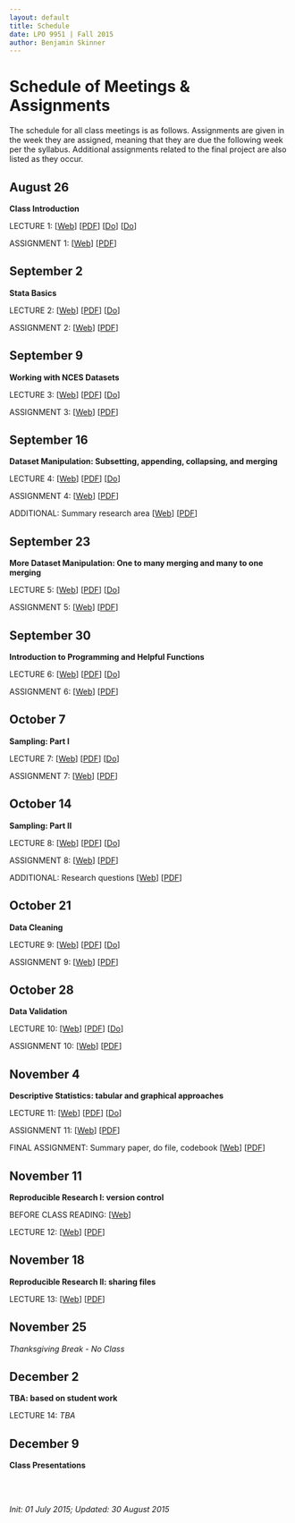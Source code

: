 ```yaml
---
layout: default
title: Schedule
date: LPO 9951 | Fall 2015
author: Benjamin Skinner
---
```


# Schedule of Meetings & Assignments

The schedule for all class meetings is as follows. Assignments are given in the week they are assigned, meaning that they are due the following week per the syllabus. Additional assignments related to the final project are also listed as they occur.

## August 26

**Class Introduction**  

LECTURE 1: [[Web](../lecture/lecture1_introduction.html)] [[PDF](../lecture/lecture1_introduction.pdf)] [[Do](https://github.com/btskinner/lpo9951/raw/master/do/lecture1_introduction.do)] [[Do](https://github.com/btskinner/lpo9951/raw/master/do/lecture1_introduction_hello.do)] 

ASSIGNMENT 1: [[Web](../assignments/assignment1.html)] [[PDF](../assignments/assignment1.pdf)]  


## September 2

**Stata Basics**

LECTURE 2: [[Web](../lecture/lecture2_stata_basics.html)] [[PDF](../lecture/lecture2_stata_basics.pdf)] [[Do](https://github.com/btskinner/lpo9951/raw/master/do/lecture2_stata_basics.do)]     

ASSIGNMENT 2: [[Web](../assignments/assignment2.html)] [[PDF](../assignments/assignment2.pdf)]  


## September 9

**Working with NCES Datasets**

LECTURE 3: [[Web](../lecture/lecture3_nces_datasets.html)]  [[PDF](../lecture/lecture3_nces_datasets.pdf)] [[Do](https://github.com/btskinner/lpo9951/raw/master/do/lecture3_nces_datasets.do)]    

ASSIGNMENT 3: [[Web](../assignments/assignment3.html)] [[PDF](../assignments/assignment3.pdf)]

## September 16

**Dataset Manipulation: Subsetting, appending, collapsing, and merging**

LECTURE 4: [[Web](../lecture/lecture4_dataset_manipulation.html)]  [[PDF](../lecture/lecture4_dataset_manipulation.pdf)] [[Do](https://github.com/btskinner/lpo9951/raw/master/do/lecture4_dataset_manipulation.do)]   

ASSIGNMENT 4: [[Web](../assignments/assignment4.html)] [[PDF](../assignments/assignment4.pdf)]

ADDITIONAL: Summary research area  [[Web](../assignments/summary_research_area.html)] [[PDF](../assignments/summary_research_area.pdf)]  


## September 23

**More Dataset Manipulation: One to many merging and many to one merging**

LECTURE 5: [[Web](../lecture/lecture5_more_dataset_manipulation.html)]  [[PDF](../lecture/lecture5_more_dataset_manipulation.pdf)] [[Do](https://github.com/btskinner/lpo9951/raw/master/do/lecture5_more_dataset_manipulation.do)]   

ASSIGNMENT 5: [[Web](../assignments/assignment5.html)] [[PDF](../assignments/assignment5.pdf)]  

## September 30

**Introduction to Programming and Helpful Functions**

LECTURE 6: [[Web](../lecture/lecture6_programming.html)]  [[PDF](../lecture/lecture6_programming.pdf)] [[Do](https://github.com/btskinner/lpo9951/raw/master/do/lecture6_programming.do)]   

ASSIGNMENT 6: [[Web](../assignments/assignment6.html)] [[PDF](../assignments/assignment6.pdf)]  

## October 7

**Sampling: Part I**

LECTURE 7: [[Web](../lecture/lecture7_sampling_part1.html)]  [[PDF](../lecture/lecture7_sampling_part1.pdf)] [[Do](https://github.com/btskinner/lpo9951/raw/master/do/lecture7_sampling_part1.do)]   

ASSIGNMENT 7: [[Web](../assignments/assignment7.html)] [[PDF](../assignments/assignment7.pdf)]  

## October 14

**Sampling: Part II**

LECTURE 8: [[Web](../lecture/lecture8_sampling_part2.html)]  [[PDF](../lecture/lecture8_sampling_part2.pdf)] [[Do](https://github.com/btskinner/lpo9951/raw/master/do/lecture8_sampling_part2.do)]   

ASSIGNMENT 8: [[Web](../assignments/assignment8.html)] [[PDF](../assignments/assignment8.pdf)]  

ADDITIONAL: Research questions [[Web](../assignments/research_questions.html)] [[PDF](../assignments/research_questions.pdf)]

## October 21

**Data Cleaning**

LECTURE 9: [[Web](../lecture/lecture9_cleaning.html)]  [[PDF](../lecture/lecture9_cleaning.pdf)] [[Do](https://github.com/btskinner/lpo9951/raw/master/do/lecture9_cleaning.do)]   

ASSIGNMENT 9: [[Web](../assignments/assignment9.html)] [[PDF](../assignments/assignment9.pdf)]  

## October 28

**Data Validation**

LECTURE 10: [[Web](../lecture/lecture10_validation.html)]  [[PDF](../lecture/lecture10_validation.pdf)] [[Do](https://github.com/btskinner/lpo9951/raw/master/do/lecture10_validation.do)]   

ASSIGNMENT 10: [[Web](../assignments/assignment10.html)] [[PDF](../assignments/assignment10.pdf)]  

## November 4

**Descriptive Statistics: tabular and graphical approaches**

LECTURE 11: [[Web](../lecture/lecture11_descriptives.html)]  [[PDF](../lecture/lecture11_descriptives.pdf)] [[Do](https://github.com/btskinner/lpo9951/raw/master/do/lecture11_descriptives.do)]   

ASSIGNMENT 11:  [[Web](../assignments/assignment11.html)] [[PDF](../assignments/assignment11.pdf)]  

FINAL ASSIGNMENT: Summary paper, do file, codebook [[Web](../assignments/final_project.html)] [[PDF](../assignments/final_project.pdf)]  

## November 11

**Reproducible Research I: version control**

BEFORE CLASS READING: [[Web](http://scfbm.biomedcentral.com/articles/10.1186/1751-0473-8-7)]  

LECTURE 12: [[Web](../lecture/lecture12_represearch_vc.html)] [[PDF](../lecture/lecture12_represearch_vc.pdf)]

## November 18

**Reproducible Research II: sharing files**

LECTURE 13: [[Web](../lecture/lecture13_represearch_sharing.html)] [[PDF](../lecture/lecture13_represearch_sharing.pdf)]


## November 25

*Thanksgiving Break - No Class*


## December 2

**TBA: based on student work**

LECTURE 14: *TBA* 

## December 9

**Class Presentations**


<br><br>

*Init: 01 July 2015; Updated: 30 August 2015*

<br>




